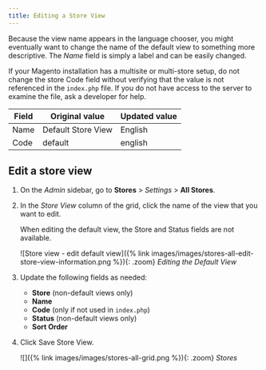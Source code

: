 ```yaml
---
title: Editing a Store View
---
```


Because the view name appears in the language chooser, you might eventually want to change the name of the default view to something more descriptive. The _Name_ field is simply a label and can be easily changed.

If your Magento installation has a multisite or multi-store setup, do not change the store Code field without verifying that the value is not referenced in the `index.php` file. If you do not have access to the server to examine the file, ask a developer for help.

Field | Original value | Updated value
----- | -------------- | -------------
Name  | Default Store View | English
Code  | default | english

## Edit a store view

1. On the _Admin_ sidebar, go to **Stores** >  _Settings_ > **All Stores**.

1. In the _Store View_ column of the grid, click the name of the view that you want to edit.

    When editing the default view, the Store and Status fields are not available.

    ![Store view - edit default view]({% link images/images/stores-all-edit-store-view-information.png %}){: .zoom}
    _Editing the Default View_

1. Update the following fields as needed:

    - **Store** (non-default views only)
    - **Name**
    - **Code** (only if not used in `index.php`)
    - **Status** (non-default views only)
    - **Sort Order**

1. Click <span class="btn">Save Store View</span>.

    ![]({% link images/images/stores-all-grid.png %}){: .zoom}
    _Stores_
